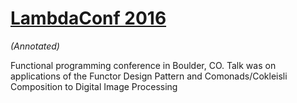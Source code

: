[LambdaConf 2016](lambdaconf-2016/FCDIP-LambdaConf16.pptx "LambdaConf 2016")
============================================================================

*(Annotated)*

Functional programming conference in Boulder, CO. Talk was on
applications of the Functor Design Pattern and Comonads/Cokleisli
Composition to Digital Image Processing